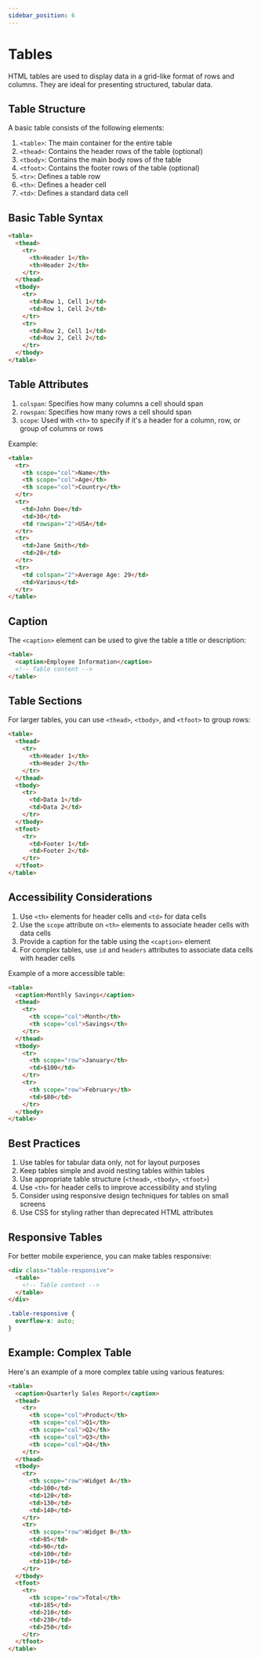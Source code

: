 ```yaml
---
sidebar_position: 6
---
```


# Tables

HTML tables are used to display data in a grid-like format of rows and columns. They are ideal for presenting structured, tabular data.

## Table Structure

A basic table consists of the following elements:

1. `<table>`: The main container for the entire table
2. `<thead>`: Contains the header rows of the table (optional)
3. `<tbody>`: Contains the main body rows of the table
4. `<tfoot>`: Contains the footer rows of the table (optional)
5. `<tr>`: Defines a table row
6. `<th>`: Defines a header cell
7. `<td>`: Defines a standard data cell

## Basic Table Syntax

```html
<table>
  <thead>
    <tr>
      <th>Header 1</th>
      <th>Header 2</th>
    </tr>
  </thead>
  <tbody>
    <tr>
      <td>Row 1, Cell 1</td>
      <td>Row 1, Cell 2</td>
    </tr>
    <tr>
      <td>Row 2, Cell 1</td>
      <td>Row 2, Cell 2</td>
    </tr>
  </tbody>
</table>
```

## Table Attributes

1. `colspan`: Specifies how many columns a cell should span
2. `rowspan`: Specifies how many rows a cell should span
3. `scope`: Used with `<th>` to specify if it's a header for a column, row, or group of columns or rows

Example:
```html
<table>
  <tr>
    <th scope="col">Name</th>
    <th scope="col">Age</th>
    <th scope="col">Country</th>
  </tr>
  <tr>
    <td>John Doe</td>
    <td>30</td>
    <td rowspan="2">USA</td>
  </tr>
  <tr>
    <td>Jane Smith</td>
    <td>28</td>
  </tr>
  <tr>
    <td colspan="2">Average Age: 29</td>
    <td>Various</td>
  </tr>
</table>
```

## Caption

The `<caption>` element can be used to give the table a title or description:

```html
<table>
  <caption>Employee Information</caption>
  <!-- Table content -->
</table>
```

## Table Sections

For larger tables, you can use `<thead>`, `<tbody>`, and `<tfoot>` to group rows:

```html
<table>
  <thead>
    <tr>
      <th>Header 1</th>
      <th>Header 2</th>
    </tr>
  </thead>
  <tbody>
    <tr>
      <td>Data 1</td>
      <td>Data 2</td>
    </tr>
  </tbody>
  <tfoot>
    <tr>
      <td>Footer 1</td>
      <td>Footer 2</td>
    </tr>
  </tfoot>
</table>
```

## Accessibility Considerations

1. Use `<th>` elements for header cells and `<td>` for data cells
2. Use the `scope` attribute on `<th>` elements to associate header cells with data cells
3. Provide a caption for the table using the `<caption>` element
4. For complex tables, use `id` and `headers` attributes to associate data cells with header cells

Example of a more accessible table:

```html
<table>
  <caption>Monthly Savings</caption>
  <thead>
    <tr>
      <th scope="col">Month</th>
      <th scope="col">Savings</th>
    </tr>
  </thead>
  <tbody>
    <tr>
      <th scope="row">January</th>
      <td>$100</td>
    </tr>
    <tr>
      <th scope="row">February</th>
      <td>$80</td>
    </tr>
  </tbody>
</table>
```

## Best Practices

1. Use tables for tabular data only, not for layout purposes
2. Keep tables simple and avoid nesting tables within tables
3. Use appropriate table structure (`<thead>`, `<tbody>`, `<tfoot>`)
4. Use `<th>` for header cells to improve accessibility and styling
5. Consider using responsive design techniques for tables on small screens
6. Use CSS for styling rather than deprecated HTML attributes

## Responsive Tables

For better mobile experience, you can make tables responsive:

```html
<div class="table-responsive">
  <table>
    <!-- Table content -->
  </table>
</div>
```

```css
.table-responsive {
  overflow-x: auto;
}
```

## Example: Complex Table

Here's an example of a more complex table using various features:

```html
<table>
  <caption>Quarterly Sales Report</caption>
  <thead>
    <tr>
      <th scope="col">Product</th>
      <th scope="col">Q1</th>
      <th scope="col">Q2</th>
      <th scope="col">Q3</th>
      <th scope="col">Q4</th>
    </tr>
  </thead>
  <tbody>
    <tr>
      <th scope="row">Widget A</th>
      <td>100</td>
      <td>120</td>
      <td>130</td>
      <td>140</td>
    </tr>
    <tr>
      <th scope="row">Widget B</th>
      <td>85</td>
      <td>90</td>
      <td>100</td>
      <td>110</td>
    </tr>
  </tbody>
  <tfoot>
    <tr>
      <th scope="row">Total</th>
      <td>185</td>
      <td>210</td>
      <td>230</td>
      <td>250</td>
    </tr>
  </tfoot>
</table>
```
